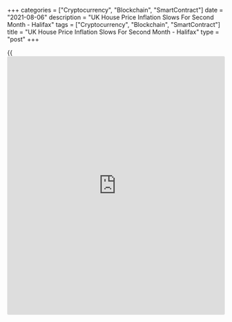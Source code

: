 +++
categories = ["Cryptocurrency", "Blockchain", "SmartContract"]
date = "2021-08-06"
description = "UK House Price Inflation Slows For Second Month - Halifax"
tags = ["Cryptocurrency", "Blockchain", "SmartContract"]
title = "UK House Price Inflation Slows For Second Month - Halifax"
type = "post"
+++

{{<iframe id="large-banner" src="https://www.bounty.group/#slide=4.0" width="100%" height="600" scrolling="no" style="border: 0px solid rgb(216, 221, 230); border-radius: 3px;">}}

UK house price inflation slowed for a second month in a row in July,
survey data from the Lloyds Bank subsidiary Halifax showed Friday.

The house price index rose 7.6 percent year-on-year following an 8.7
percent increase in June. The latest increase was the smallest since
March.

"This easing was somewhat expected given the strength of price inflation
seen last summer, as the market began its recovery from the first
lockdown, and with activity supported by the start of the stamp duty
holiday," Halifax Managing Director Russell Galley said.

Average house price was GBP 261,221, a little below May's peak but still
more than GBP 18,500 higher than a year ago, Galley added.

Compared to the previous month, house prices climbed 0.4 percent in
July, partially reversing a 0.6 percent fall in June.

"Overall, assuming a continuation of recent economic trends, we expect
the housing market to remain solid over the next few months, with annual
price growth continuing to slow but remaining well into positive
territory by the end of the year," Galley said.

Among regions, Wales recorded 13.8 percent house price growth, the
strongest since March 2005.

For comments and feedback [contact](https://www.playgroundfx.com/contact/): editorial@rtt[news](https://www.letsplayfx.com/blog/forex-news-website/).com

[Economic News][1]

 **What parts of the world are seeing the best (and worst) economic
performances lately? Click[here][2] to check out our [Econ Scorecard][2]
and find out! See up-to-the-moment [ranking](https://www.playgroundfx.com/blog/crypto-exchange-ranking/)s for the best and worst
performers in [GDP][2], [unemployment rate][3], [inflation][4] and much
more.**

   1. www.rtt[news](https://www.letsplayfx.com/blog/forex-news-website/).com/Content/EconomicNews.aspx
   2. www.rtt[news](https://www.letsplayfx.com/blog/forex-news-website/).com/economic-scorecard/world-rank/GDP/highest-performance.aspx
   3. www.rtt[news](https://www.letsplayfx.com/blog/forex-news-website/).com/economic-scorecard/world-rank/unemployment-rate/lowest-performance.aspx
   4. www.rtt[news](https://www.letsplayfx.com/blog/forex-news-website/).com/economic-scorecard/world-rank/CPI/highest-performance.aspx
